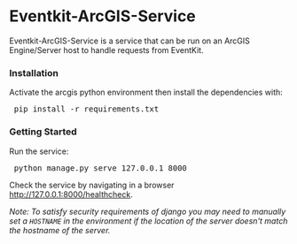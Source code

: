 Eventkit-ArcGIS-Service
==============
Eventkit-ArcGIS-Service is a service that can be run on an ArcGIS Engine/Server host to handle requests from EventKit.

### Installation
Activate the arcgis python environment then install the dependencies with:
<pre> pip install -r requirements.txt</pre>

### Getting Started
Run the service:
<pre> python manage.py serve 127.0.0.1 8000 </pre>

Check the service by navigating in a browser http://127.0.0.1:8000/healthcheck.

_Note: To satisfy security requirements of django you may need to manually set a `HOSTNAME` in the environment if the location of the server doesn't match the hostname of the server._